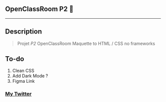 ## OpenClassRoom P2 🚀

---

## Description

> Projet _P2_ OpenClassRoom Maquette to HTML / CSS no frameworks

## To-do

1. Clean CSS
2. Add Dark Mode ?
3. Figma Link

### [My Twitter](https://twitter.com/home)
